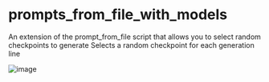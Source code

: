 # prompts_from_file_with_models

An extension of the prompt_from_file script that allows you to select random checkpoints to generate
Selects a random checkpoint for each generation line

![image](https://github.com/dmitryplyaskin/prompts_from_file_with_models/assets/35658668/e3abd271-3964-4387-839f-2a9092102060)

